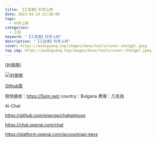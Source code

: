 ```yaml
---
title: 【工具类】科学上网
date: 2023-03-23 22:50:00
tags: 
  - 科学上网
categories: 
  - 工具
keyword: "【工具类】科学上网"
description: "【工具类】科学上网"
cover: https://wudiguang.top/images/hexo/tools/cover-chatgpt.jpeg
top_img: https://wudiguang.top/images/hexo/tools/cover-chatgpt.jpeg
---
```


[封面图]

![封面图](https://wudiguang.top/images/hexo/tools/cover-chatgpt.jpeg)

[Github库](https://github.com/bannedbook/fanqiang)

短信接收：https://5sim.net/
country：Bulgaria
费用：几毛钱

Ai-Chat

https://github.com/onecpp/chatgptsoso

https://chat.openai.com/chat

https://platform.openai.com/account/api-keys
